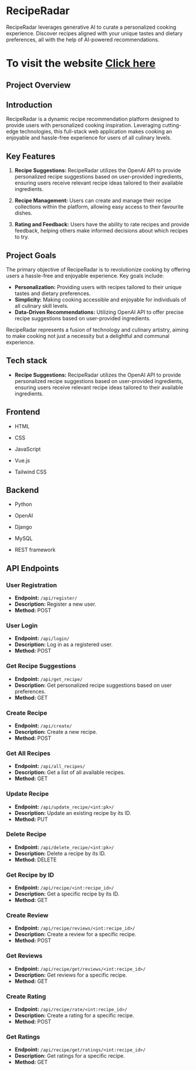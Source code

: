 # RecipeRadar


RecipeRadar leverages generative AI to curate a personalized cooking experience. Discover recipes aligned with your unique tastes and dietary preferences, all with the help of AI-powered recommendations.


# To visit the website [Click here]()

## Project Overview

## Introduction
RecipeRadar is a dynamic recipe recommendation platform designed to provide users with personalized cooking inspiration. Leveraging cutting-edge technologies, this full-stack web application makes cooking an enjoyable and hassle-free experience for users of all culinary levels.

## Key Features
1. **Recipe Suggestions:** RecipeRadar utilizes the OpenAI API to provide personalized recipe suggestions based on user-provided ingredients, ensuring users receive relevant recipe ideas tailored to their available ingredients.

2. **Recipe Management:** Users can create and manage their recipe collections within the platform, allowing easy access to their favourite dishes.

3. **Rating and Feedback:** Users have the ability to rate recipes and provide feedback, helping others make informed decisions about which recipes to try.

## Project Goals
The primary objective of RecipeRadar is to revolutionize cooking by offering users a hassle-free and enjoyable experience. Key goals include:
- **Personalization:** Providing users with recipes tailored to their unique tastes and dietary preferences.
- **Simplicity:** Making cooking accessible and enjoyable for individuals of all culinary skill levels.
- **Data-Driven Recommendations:** Utilizing OpenAI API to offer precise recipe suggestions based on user-provided ingredients.


RecipeRadar represents a fusion of technology and culinary artistry, aiming to make cooking not just a necessity but a delightful and communal experience.

## Tech stack

- **Recipe Suggestions:** RecipeRadar utilizes the OpenAI API to provide personalized recipe suggestions based on user-provided ingredients, ensuring users receive relevant recipe ideas tailored to their available ingredients.
  
## Frontend

- HTML
  
- CSS

- JavaScript

- Vue.js

- Tailwind CSS

## Backend

- Python
  
- OpenAI
  
- Django

- MySQL

- REST framework

## API Endpoints

### User Registration
- **Endpoint:** `/api/register/`
- **Description:** Register a new user.
- **Method:** POST

### User Login
- **Endpoint:** `/api/login/`
- **Description:** Log in as a registered user.
- **Method:** POST

### Get Recipe Suggestions
- **Endpoint:** `/api/get_recipe/`
- **Description:** Get personalized recipe suggestions based on user preferences.
- **Method:** GET

### Create Recipe
- **Endpoint:** `/api/create/`
- **Description:** Create a new recipe.
- **Method:** POST

### Get All Recipes
- **Endpoint:** `/api/all_recipes/`
- **Description:** Get a list of all available recipes.
- **Method:** GET

### Update Recipe
- **Endpoint:** `/api/update_recipe/<int:pk>/`
- **Description:** Update an existing recipe by its ID.
- **Method:** PUT

### Delete Recipe
- **Endpoint:** `/api/delete_recipe/<int:pk>/`
- **Description:** Delete a recipe by its ID.
- **Method:** DELETE

### Get Recipe by ID
- **Endpoint:** `/api/recipe/<int:recipe_id>/`
- **Description:** Get a specific recipe by its ID.
- **Method:** GET

### Create Review
- **Endpoint:** `/api/recipe/reviews/<int:recipe_id>/`
- **Description:** Create a review for a specific recipe.
- **Method:** POST

### Get Reviews
- **Endpoint:** `/api/recipe/get/reviews/<int:recipe_id>/`
- **Description:** Get reviews for a specific recipe.
- **Method:** GET

### Create Rating
- **Endpoint:** `/api/recipe/rate/<int:recipe_id>/`
- **Description:** Create a rating for a specific recipe.
- **Method:** POST

### Get Ratings
- **Endpoint:** `/api/recipe/get/ratings/<int:recipe_id>/`
- **Description:** Get ratings for a specific recipe.
- **Method:** GET

